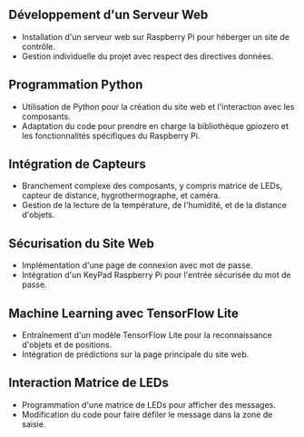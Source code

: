 ## Développement d'un Serveur Web
- Installation d'un serveur web sur Raspberry Pi pour héberger un site de contrôle.
- Gestion individuelle du projet avec respect des directives données.

## Programmation Python
- Utilisation de Python pour la création du site web et l'interaction avec les composants.
- Adaptation du code pour prendre en charge la bibliothèque gpiozero et les fonctionnalités spécifiques du Raspberry Pi.

## Intégration de Capteurs
- Branchement complexe des composants, y compris matrice de LEDs, capteur de distance, hygrothermographe, et caméra.
- Gestion de la lecture de la température, de l'humidité, et de la distance d'objets.

## Sécurisation du Site Web
- Implémentation d'une page de connexion avec mot de passe.
- Intégration d'un KeyPad Raspberry Pi pour l'entrée sécurisée du mot de passe.

## Machine Learning avec TensorFlow Lite
- Entraînement d'un modèle TensorFlow Lite pour la reconnaissance d'objets et de positions.
- Intégration de prédictions sur la page principale du site web.

## Interaction Matrice de LEDs
- Programmation d'une matrice de LEDs pour afficher des messages.
- Modification du code pour faire défiler le message dans la zone de saisie.
